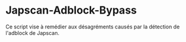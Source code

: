 # Japscan-Adblock-Bypass
Ce script vise à remédier aux désagréments causés par la détection de l'adblock de Japscan.
